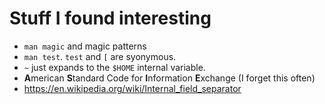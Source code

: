 # Stuff I found interesting

- `man magic` and magic patterns
- `man test`. `test` and `[` are syonymous.
- `~` just expands to the `$HOME` internal variable.
- **A**merican **S**tandard Code for **I**nformation **E**xchange (I forget this often)
- https://en.wikipedia.org/wiki/Internal_field_separator
